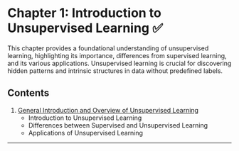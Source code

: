 # Chapter 1: Introduction to Unsupervised Learning ✅

This chapter provides a foundational understanding of unsupervised learning, highlighting its importance, differences from supervised learning, and its various applications. Unsupervised learning is crucial for discovering hidden patterns and intrinsic structures in data without predefined labels.

## Contents

1. [General Introduction and Overview of Unsupervised Learning](./01_Introduction)
   - Introduction to Unsupervised Learning
   - Differences between Supervised and Unsupervised Learning
   - Applications of Unsupervised Learning

---
